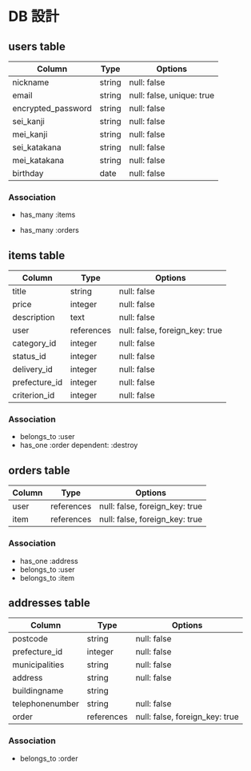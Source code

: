 # DB 設計

## users table

| Column              | Type                | Options                   |
|---------------------|---------------------|---------------------------|
| nickname            | string              | null: false               |
| email               | string              | null: false, unique: true |
| encrypted_password  | string              | null: false               |
| sei_kanji           | string              | null: false               |
| mei_kanji           | string              | null: false               |
| sei_katakana        | string              | null: false               |
| mei_katakana        | string              | null: false               |
| birthday            | date                | null: false               |

### Association

* has_many :items
- has_many :orders


## items table

| Column                              | Type       | Options                        |
|-------------------------------------|------------|--------------------------------|
| title                               | string     | null: false                    |
| price                               | integer    | null: false                    |
| description                         | text       | null: false                    |
| user                                | references | null: false, foreign_key: true |
| category_id                         | integer    | null: false                    |
| status_id                           | integer    | null: false                    |
| delivery_id                         | integer    | null: false                    |
| prefecture_id                       | integer    | null: false                    |    
| criterion_id                        | integer    | null: false                    |


### Association

- belongs_to :user
- has_one :order dependent: :destroy




## orders table
| Column           | Type                      | Options                            |
|------------------|---------------------------|------------------------------------|
| user             | references                | null: false, foreign_key: true     |
| item             | references                | null: false, foreign_key: true     |


### Association

- has_one :address
- belongs_to :user
- belongs_to :item



## addresses table
| Column             | Type                | Options                         |
|--------------------|---------------------|---------------------------------|
| postcode           | string              | null: false                     |
| prefecture_id      | integer             | null: false                     |
| municipalities     | string              | null: false                     |
| address            | string              | null: false                     |
| buildingname       | string              |                                 |
| telephonenumber    | string              | null: false                     |
| order              | references          | null: false, foreign_key: true  |

### Association

- belongs_to :order
